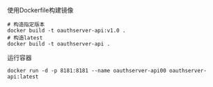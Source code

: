 使用Dockerfile构建镜像
```
# 构造指定版本
docker build -t oauthserver-api:v1.0 .
# 构造latest
docker build -t oauthserver-api .
```
运行容器
```
docker run -d -p 8181:8181 --name oauthserver-api00 oauthserver-api:latest
```